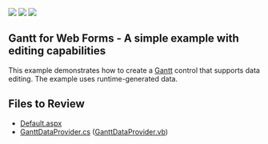 <!-- default badges list -->
![](https://img.shields.io/endpoint?url=https://codecentral.devexpress.com/api/v1/VersionRange/274753113/20.1.4%2B)
[![](https://img.shields.io/badge/Open_in_DevExpress_Support_Center-FF7200?style=flat-square&logo=DevExpress&logoColor=white)](https://supportcenter.devexpress.com/ticket/details/T902684)
[![](https://img.shields.io/badge/📖_How_to_use_DevExpress_Examples-e9f6fc?style=flat-square)](https://docs.devexpress.com/GeneralInformation/403183)
<!-- default badges end -->
 

## Gantt for Web Forms - A simple example with editing capabilities

 This example demonstrates how to create a [Gantt](https://docs.devexpress.com/AspNet/DevExpress.Web.ASPxGantt.ASPxGantt) control that supports data editing. The example uses runtime-generated data. 
 
## Files to Review
 
 * [Default.aspx](./CS/DXWebApplication/Default.aspx.cs)
 * [GanttDataProvider.cs](./CS/DXWebApplication/App_Data/GanttDataProvider.cs) ([GanttDataProvider.vb](./VB/DXWebApplication/App_Data/GanttDataProvider.vb))
